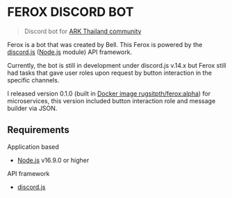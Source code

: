 # FEROX DISCORD BOT
> Discord bot for [ARK Thailand community](https://discord.com/invite/TrPaG7qw8s)

Ferox is a bot that was created by Bell. This Ferox is powered by the [discord.js](https://github.com/discordjs/discord.js/) ([Node.js](https://nodejs.org/en/) module) API framework.

Currently, the bot is still in development under discord.js v.14.x but Ferox still had tasks that gave user roles upon request by button interaction in the specific channels.

I released version 0.1.0 (built in [Docker image rugsitpth/ferox:alpha](https://hub.docker.com/)) for microservices, this version included button interaction role and message builder via JSON.

## Requirements
Application based
- [Node.js](https://nodejs.org/en/) v16.9.0 or higher

API framework
- [discord.js](https://github.com/discordjs/discord.js/)
